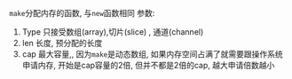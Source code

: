 `make`分配内存的函数, 与`new`函数相同
参数:

1. Type 只接受数组(array),切片(slice) , 通道(channel)
2. len 长度, 预分配的长度
3. cap 最大容量,, 因为`make`是动态数组, 如果内存空间占满了就需要跟操作系统申请内存, 开始是cap容量的2倍, 但并不都是2倍的cap,
   越大申请倍数越小
